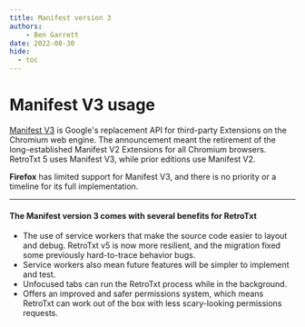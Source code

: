 ```yaml
---
title: Manifest version 3
authors:
    - Ben Garrett
date: 2022-08-30
hide:
  - toc
---
```

# Manifest V3 usage

[Manifest V3](https://developer.chrome.com/docs/extensions/mv3/intro/) is Google's replacement API for third-party Extensions on the Chromium web engine. The announcement meant the retirement of the long-established Manifest V2 Extensions for all Chromium browsers. RetroTxt 5 uses Manifest V3, while prior editions use Manifest V2.

__Firefox__ has limited support for Manifest V3, and there is no priority or a timeline for its full implementation.

---

#### The Manifest version 3 comes with several benefits for RetroTxt

- The use of service workers that make the source code easier to layout and debug. RetroTxt v5 is now more resilient, and the migration fixed some previously hard-to-trace behavior bugs.
- Service workers also mean future features will be simpler to implement and test.
- Unfocused tabs can run the RetroTxt process while in the background.
- Offers an improved and safer permissions system, which means RetroTxt can work out of the box with less scary-looking permissions requests.
